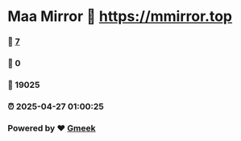 # Maa Mirror :link: https://mmirror.top 
### :page_facing_up: [7](https://mmirror.top/tag.html) 
### :speech_balloon: 0 
### :hibiscus: 19025 
### :alarm_clock: 2025-04-27 01:00:25 
### Powered by :heart: [Gmeek](https://github.com/Meekdai/Gmeek)
